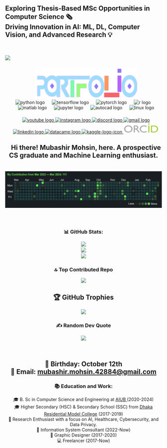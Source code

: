 <br clear="both">

<h2 align="left"> Exploring Thesis-Based MSc Opportunities in Computer Science 🗞<br/> Driving Innovation in AI: ML, DL, Computer Vision, and Advanced Research 💡</h2>

###

<br clear="both">

<img align="left" height="300" src="https://images-wixmp-ed30a86b8c4ca887773594c2.wixmp.com/f/6fb254a1-b5b9-4a24-a4bc-89d3bf39c7e0/demb6ea-2845f3e6-cc9c-4a71-bbda-21cccc1e9983.gif?token=eyJ0eXAiOiJKV1QiLCJhbGciOiJIUzI1NiJ9.eyJzdWIiOiJ1cm46YXBwOjdlMGQxODg5ODIyNjQzNzNhNWYwZDQxNWVhMGQyNmUwIiwiaXNzIjoidXJuOmFwcDo3ZTBkMTg4OTgyMjY0MzczYTVmMGQ0MTVlYTBkMjZlMCIsIm9iaiI6W1t7InBhdGgiOiJcL2ZcLzZmYjI1NGExLWI1YjktNGEyNC1hNGJjLTg5ZDNiZjM5YzdlMFwvZGVtYjZlYS0yODQ1ZjNlNi1jYzljLTRhNzEtYmJkYS0yMWNjY2MxZTk5ODMuZ2lmIn1dXSwiYXVkIjpbInVybjpzZXJ2aWNlOmZpbGUuZG93bmxvYWQiXX0.1FRQvPQieep_EfcYSIlJOoelAjiDu-uIQ7TF1rss6zY"  /><br/>

###
<div align="center">
  <a href="https://mubashir42884.github.io">
    <img src="Portfolio Banner.png" height="100" alt="Portfolio Link" />
  </a>
</div>

<div align="center">
  <img src="https://cdn.jsdelivr.net/gh/devicons/devicon/icons/python/python-original.svg" height="50" alt="python logo" />
  <img width="15" />
  <img src="https://cdn.jsdelivr.net/gh/devicons/devicon/icons/tensorflow/tensorflow-original.svg" height="50" alt="tensorflow logo"  />
  <img width="15" />
  <img src="https://cdn.jsdelivr.net/gh/devicons/devicon/icons/pytorch/pytorch-original.svg" height="50"" alt="pytorch logo"  />
  <img width="15" />
  <img src="https://cdn.jsdelivr.net/gh/devicons/devicon/icons/r/r-original.svg" height="50"" alt="r logo"  />
  <img width="15" />
  <img src="https://cdn.jsdelivr.net/gh/devicons/devicon/icons/matlab/matlab-original.svg" height="50" alt="matlab logo"  />
  <img width="15" />
  <img src="https://cdn.jsdelivr.net/gh/devicons/devicon/icons/jupyter/jupyter-original.svg" height="50" alt="jupyter logo"  />
  <img width="15" />
  <img src="https://skillicons.dev/icons?i=autocad" height="50" alt="autocad logo"  />
  <img width="15" />
  <img src="https://skillicons.dev/icons?i=linux" height="50" alt="linux logo"  />
</div>

###

<div align="center">

<a href="https://www.youtube.com/@_MUBA_">
  <img src="https://img.shields.io/static/v1?message=Youtube&logo=youtube&label=&color=FF0000&logoColor=white&labelColor=&style=for-the-badge" height="35" alt="youtube logo" />
</a>

<a href="https://www.instagram.com/non_traceable_entity">
  <img src="https://img.shields.io/static/v1?message=Instagram&logo=instagram&label=&color=E4405F&logoColor=white&labelColor=&style=for-the-badge" height="35" alt="instagram logo" />
</a>

<a href="https://discord.gg/rfZVSRvBXk">
  <img src="https://img.shields.io/static/v1?message=Discord&logo=discord&label=&color=7289DA&logoColor=white&labelColor=&style=for-the-badge" height="35" alt="discord logo" />
</a>

<a href="https://mail.google.com/mail/u/0/#inbox?compose=new">
  <img src="https://img.shields.io/static/v1?message=Gmail&logo=gmail&label=&color=D14836&logoColor=white&labelColor=&style=for-the-badge" height="35" alt="gmail logo" />
</a>

<a href="https://www.linkedin.com/in/mubashir-mohsin/">
  <img src="https://img.shields.io/static/v1?message=LinkedIn&logo=linkedin&label=&color=0077B5&logoColor=white&labelColor=&style=for-the-badge" height="35" alt="linkedin logo" />
</a>

<a href="https://www.datacamp.com/portfolio/MubasirMohsin42884">
  <img src="https://i.ibb.co/RPmjxb5/DC-New-mugdv8.png" height="35" alt="datacamp logo" />
</a>

<a href="https://www.kaggle.com/mubashir42884">
  <img src="https://i.ibb.co/D74YnLL/kaggle-logo-icon.jpg" alt="kaggle-logo-icon" height="35" width="115"/>
</a>

<a href="https://orcid.org/0009-0008-7205-0855">
  <img src="ORCiD.png" alt="orcid-logo-icon" height="35" width="115"/>
</a>
</div>


###

<h2 align="center">Hi there! Mubashir Mohsin, here. A prospective CS graduate and Machine Learning enthusiast.</h2>

###
<br clear="both">
<div align="center">
 <img src="Contribution Graph.png" alt="GitHub Contribution Graph" />
</div>

###
<br clear="both">

<div align="center">

### 📊 GitHub Stats:

![](https://github-readme-stats.vercel.app/api?username=Mubashir42884&theme=gotham&hide_border=true&include_all_commits=true&count_private=true) <br/>
![](https://github-readme-streak-stats.herokuapp.com/?user=Mubashir42884&theme=gotham&hide_border=true)<br/>
![](https://github-readme-stats.vercel.app/api/top-langs/?username=Mubashir42884&theme=gotham&hide_border=true&include_all_commits=true&count_private=true&layout=compact)


  ### 🔝 Top Contributed Repo
  ![](https://github-contributor-stats.vercel.app/api?username=Mubashir42884&limit=5&theme=gotham&combine_all_yearly_contributions=true)
  
  ## 🏆 GitHub Trophies
  ![](https://github-profile-trophy.vercel.app/?username=Mubashir42884&theme=radical&no-frame=true&no-bg=true&margin-w=4)
  
  ### ✍️ Random Dev Quote
  ![](https://quotes-github-readme.vercel.app/api?type=vetical&theme=tokyonight)

</div>

<br clear="both">
<div align="center">
  <h2>
    🎂 Birthday: October 12th</br>
    📧 Email: <a href="mubashir.mohsin.42884@gmail.com"> mubashir.mohsin.42884@gmail.com</a>
  </h2>
  
  <h3>📚 Education and Work:</h3>
  🎓 B. Sc in Computer Science and Engineering at <a href="https://www.aiub.edu">AIUB </a>(2020-2024)<br/>
  🎓 Higher Secondary (HSC) & Secondary School (SSC) from <a href="http://www.drmc.edu.bd"> Dhaka Residential Model College</a> (2017-2019)<br/>
  🧠 Research Enthusiast with a focus on AI, Healthcare, Cybersecurity, and Data Privacy. <br/>
  💼 Information System Consultant (2022-Now)<br/>
  🎨 Graphic Designer (2017-2020)<br/>
  💻 Freelancer (2017-Now)<br/>
</div>

###
